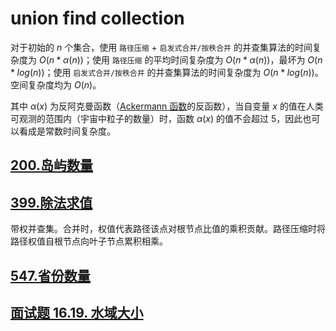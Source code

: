 # union find collection

对于初始的 $n$ 个集合，使用 `路径压缩` + `启发式合并/按秩合并` 的并查集算法的时间复杂度为 $O(n*\alpha(n))$；使用 `路径压缩` 的平均时间复杂度为 $O(n*\alpha(n))$，最坏为 $O(n*log(n))$；使用 `启发式合并/按秩合并` 的并查集算法的时间复杂度为 $O(n*log(n))$。空间复杂度均为 $O(n)$。

其中 $\alpha(x)$ 为反阿克曼函数（[Ackermann 函数](https://en.wikipedia.org/wiki/Ackermann_function)的反函数），当自变量 $x$ 的值在人类可观测的范围内（宇宙中粒子的数量）时，函数 $\alpha(x)$ 的值不会超过 $5$，因此也可以看成是常数时间复杂度。

## [200.岛屿数量](../src/200.岛屿数量.java)

## [399.除法求值](../src/399.除法求值.java)

带权并查集。合并时，权值代表路径该点对根节点比值的乘积贡献。路径压缩时将路径权值自根节点向叶子节点累积相乘。

## [547.省份数量](../src/547.省份数量.java)

## [面试题 16.19. 水域大小](../cn/Java/_____16_19_Pond_Sizes_LCCI/Solution.java)
